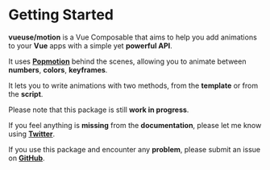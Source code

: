 # Getting Started

**vueuse/motion** is a Vue Composable that aims to help you add animations to your **Vue** apps with a simple yet **powerful API**.

It uses [**Popmotion**](https://popmotion.io/) behind the scenes, allowing you to animate between **numbers**, **colors**, **keyframes**.

It lets you to write animations with two methods, from the **template** or from the **script**.

Please note that this package is still **work in progress**.

If you feel anything is **missing** from the **documentation**, please let me know using [**Twitter**](https://twitter.com/yaeeelglx).

If you use this package and encounter any **problem**, please submit an issue on [**GitHub**](https://github.com/vueuse/motion).
